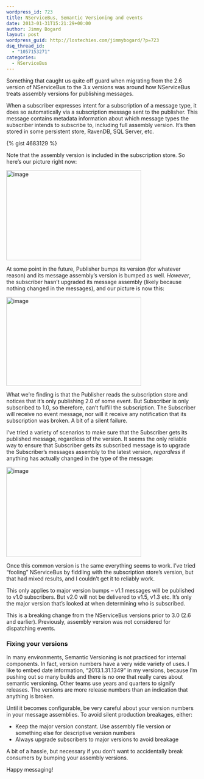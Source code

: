 ```yaml
---
wordpress_id: 723
title: NServiceBus, Semantic Versioning and events
date: 2013-01-31T15:21:29+00:00
author: Jimmy Bogard
layout: post
wordpress_guid: http://lostechies.com/jimmybogard/?p=723
dsq_thread_id:
  - "1057153271"
categories:
  - NServiceBus
---
```

Something that caught us quite off guard when migrating from the 2.6 version of NServiceBus to the 3.x versions was around how NServiceBus treats assembly versions for publishing messages.

When a subscriber expresses intent for a subscription of a message type, it does so automatically via a subscription message sent to the publisher. This message contains metadata information about which message types the subscriber intends to subscribe to, including full assembly version. It’s then stored in some persistent store, RavenDB, SQL Server, etc.

{% gist 4683129 %}

Note that the assembly version is included in the subscription store. So here’s our picture right now:

[<img style="background-image: none; border-bottom: 0px; border-left: 0px; padding-left: 0px; padding-right: 0px; display: inline; border-top: 0px; border-right: 0px; padding-top: 0px" title="image" border="0" alt="image" src="http://lostechies.com/content/jimmybogard/uploads/2013/01/image_thumb.png" width="354" height="236" />](http://lostechies.com/content/jimmybogard/uploads/2013/01/image.png)

At some point in the future, Publisher bumps its version (for whatever reason) and its message assembly’s version is bumped as well. _However_, the subscriber hasn’t upgraded its message assembly (likely because nothing changed in the messages), and our picture is now this:

[<img style="background-image: none; border-bottom: 0px; border-left: 0px; padding-left: 0px; padding-right: 0px; display: inline; border-top: 0px; border-right: 0px; padding-top: 0px" title="image" border="0" alt="image" src="http://lostechies.com/content/jimmybogard/uploads/2013/01/image_thumb1.png" width="354" height="233" />](http://lostechies.com/content/jimmybogard/uploads/2013/01/image1.png)

What we’re finding is that the Publisher reads the subscription store and notices that it’s only publishing 2.0 of some event. But Subscriber is only subscribed to 1.0, so therefore, can’t fulfill the subscription. The Subscriber will receive no event message, nor will it receive any notification that its subscription was broken. A bit of a silent failure.

I’ve tried a variety of scenarios to make sure that the Subscriber gets its published message, regardless of the version. It seems the only reliable way to ensure that Subscriber gets its subscribed message is to upgrade the Subscriber’s messages assembly to the latest version, _regardless_ if anything has actually changed in the type of the message:

[<img style="background-image: none; border-bottom: 0px; border-left: 0px; padding-left: 0px; padding-right: 0px; display: inline; border-top: 0px; border-right: 0px; padding-top: 0px" title="image" border="0" alt="image" src="http://lostechies.com/content/jimmybogard/uploads/2013/01/image_thumb2.png" width="354" height="236" />](http://lostechies.com/content/jimmybogard/uploads/2013/01/image2.png)

Once this common version is the same everything seems to work. I’ve tried “fooling” NServiceBus by fiddling with the subscription store’s version, but that had mixed results, and I couldn’t get it to reliably work.

This only applies to major version bumps – v1.1 messages will be published to v1.0 subscribers. But v2.0 will not be delivered to v1.5, v1.3 etc. It’s only the major version that’s looked at when determining who is subscribed.

This is a breaking change from the NServiceBus versions prior to 3.0 (2.6 and earlier). Previously, assembly version was not considered for dispatching events.

### 

### 

### Fixing your versions

In many environments, Semantic Versioning is not practiced for internal components. In fact, version numbers have a very wide variety of uses. I like to embed date information, “2013.1.31.1349” in my versions, because I’m pushing out so many builds and there is no one that really cares about semantic versioning. Other teams use years and quarters to signify releases. The versions are more release numbers than an indication that anything is broken.

Until it becomes configurable, be very careful about your version numbers in your message assemblies. To avoid silent production breakages, either:

  * Keep the major version constant. Use assembly file version or something else for descriptive version numbers
  * Always upgrade subscribers to major versions to avoid breakage

A bit of a hassle, but necessary if you don’t want to accidentally break consumers by bumping your assembly versions.

Happy messaging!